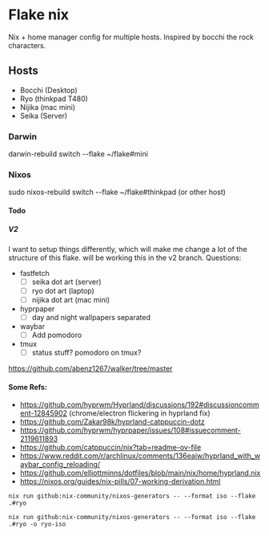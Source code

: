 # Flake nix
Nix + home manager config for multiple hosts. Inspired by bocchi the rock
characters.

## Hosts
- Bocchi (Desktop)
- Ryo (thinkpad T480)
- Nijika (mac mini)
- Seika (Server)

### Darwin
darwin-rebuild switch --flake ~/flake#mini

### Nixos
sudo nixos-rebuild switch --flake ~/flake#thinkpad (or other host)

#### Todo

##### V2
I want to setup things differently, which will make me change a lot of the
structure of this flake. will be working this in the v2 branch. Questions:

- fastfetch
    - [ ] seika dot art (server)
    - [ ] ryo dot art (laptop)
    - [ ] nijika dot art (mac mini)

- hyprpaper
    - [ ] day and night wallpapers separated

- waybar
    - [ ] Add pomodoro

- tmux
    - [ ] status stuff? pomodoro on tmux?

https://github.com/abenz1267/walker/tree/master

#### Some Refs:
- https://github.com/hyprwm/Hyprland/discussions/192#discussioncomment-12845902
(chrome/electron flickering in hyprland fix)
- https://github.com/Zakar98k/hyprland-catppuccin-dotz
- https://github.com/hyprwm/hyprpaper/issues/108#issuecomment-2119611893
- https://github.com/catppuccin/nix?tab=readme-ov-file
- https://www.reddit.com/r/archlinux/comments/136eaiw/hyprland_with_waybar_config_reloading/
- https://github.com/elliottminns/dotfiles/blob/main/nix/home/hyprland.nix
- https://nixos.org/guides/nix-pills/07-working-derivation.html



```
nix run github:nix-community/nixos-generators -- --format iso --flake .#ryo

nix run github:nix-community/nixos-generators -- --format iso --flake .#ryo -o ryo-iso
```
